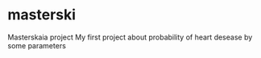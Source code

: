 # masterski
Masterskaia project
My first project about probability of heart desease by some parameters
